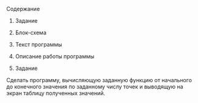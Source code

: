 Содержание

1. Задание

2. Блок-схема

3. Текст программы

4. Описание работы программы

 
 
  1. Задание

Сделать программу, вычисляющую заданную функцию от начального до конечного значения по заданному числу точек и выводящую на экран таблицу полученных значений.


